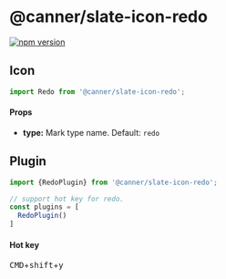 # @canner/slate-icon-redo

[![npm version](https://badge.fury.io/js/%40canner%2Fslate-icon-redo.svg)](https://badge.fury.io/js/%40canner%2Fslate-icon-redo)

## Icon

```js
import Redo from '@canner/slate-icon-redo';
```

#### Props

- **type:** Mark type name. Default: `redo`

## Plugin

```js
import {RedoPlugin} from '@canner/slate-icon-redo';

// support hot key for redo.
const plugins = [
  RedoPlugin()
]
```

#### Hot key

<kbd>CMD</kbd>+<kbd>shift</kbd>+<kbd>y</kbd>
